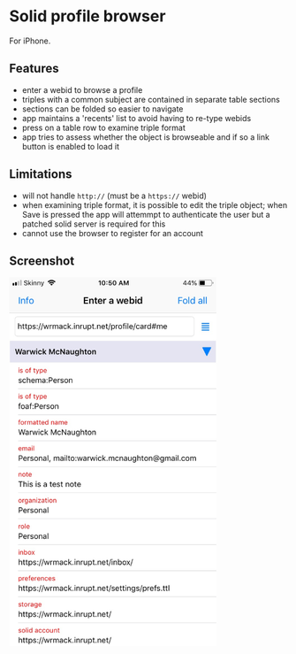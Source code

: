 #  Solid profile browser

For iPhone.  



## Features
- enter a webid to browse a profile
- triples with a common subject are contained in separate table sections
- sections can be folded so easier to navigate 
- app maintains a 'recents' list to avoid having to re-type webids
- press on a table row to examine triple format
- app tries to assess whether the object is browseable and if so a link button is enabled to load it

## Limitations
- will not handle `http://` (must be a `https://` webid)
- when examining triple format, it is possible to edit the triple object; when Save is pressed the app will attemmpt to authenticate the user but a patched solid server is required for this
- cannot use the browser to register for an account



## Screenshot
 
 <img src="Screenshot.jpg" width="375" height="667" />
